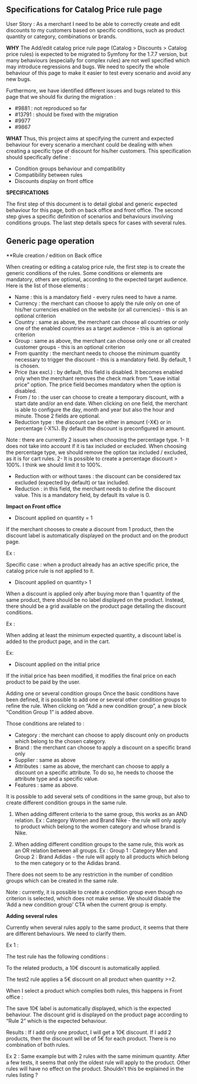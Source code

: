 ## Specifications for Catalog Price rule page

User Story : As a merchant I need to be able to correctly create and edit discounts to my customers based on specific conditions, such as product quantity or category, combinations or brands.

**WHY** 
The Add/edit catalog price rule page \(Catalog &gt; Discounts &gt; Catalog price rules\) is expected to be migrated to Symfony for the 1.7.7 version, but many behaviours \(especially for complex rules\) are not well specified which may introduce regressions and bugs. We need to specify the whole behaviour of this page to make it easier to test every scenario and avoid any new bugs.

Furthermore, we have identified different issues and bugs related to this page that we should fix during the migration :

- #9881 : not reproduced so far
- #13791 : should be fixed with the migration
- #9977
- #9867

**WHAT** 
Thus, this project aims at specifying the current and expected behaviour for every scenario a merchant could be dealing with when creating a specific type of discount for his/her customers. This specification should specifically define : 
- Condition groups behaviour and compatibility 
- Compatibility between rules 
- Discounts display on front office

**SPECIFICATIONS**

The first step of this document is to detail global and generic expected behaviour for this page, both on back office and front office. The second step gives a specific definition of scenarios and behaviours involving conditions groups. The last step details specs for cases with several rules.

## Generic page operation

**Rule creation / edition on Back office

When creating or editing a catalog price rule, the first step is to create the generic conditions of the rules. Some conditions or elements are mandatory, others are optional, according to the expected target audience. Here is the list of those elements :

- Name : this is a mandatory field - every rules need to have a name. 
- Currency : the merchant can choose to apply the rule only on one of his/her currencies enabled on the website \(or all currencies\) - this is an optional criterion 
- Country : same as above, the merchant can choose all countries or only one of the enabled countries as a target audience - this is an optional criterion 
- Group : same as above, the merchant can choose only one or all created customer groups - this is an optional criterion 
- From quantity : the merchant needs to choose the minimum quantity necessary to trigger the discount - this is a mandatory field. By default, 1 is chosen. 
- Price \(tax excl.\) : by default, this field is disabled. It becomes enabled only when the merchant removes the check mark from “Leave initial price” option. The price field becomes mandatory when the option is disabled. 
- From / to : the user can choose to create a temporary discount, with a start date and/or an end date. When clicking on one field, the merchant is able to configure the day, month and year but also the hour and minute. Those 2 fields are optional. 
- Reduction type : the discount can be either in amount \(-X€\) or in percentage \(-X%\). By default the discount is preconfigured in amount.

Note : there are currently 2 issues when choosing the percentage type. 
1- It does not take into account if it is tax included or excluded. When choosing the percentage type, we should remove the option tax included / excluded, as it is for cart rules. 
2- It is possible to create a percentage discount &gt; 100%. I think we should limit it to 100%.

- Reduction with or without taxes : the discount can be considered tax excluded \(expected by default\) or tax included. 
- Reduction : in this field, the merchant needs to define the discount value. This is a mandatory field, by default its value is 0.

**Impact on Front office**

- Discount applied on quantity = 1

If the merchant chooses to create a discount from 1 product, then the discount label is automatically displayed on the product and on the product page.

Ex :

Specific case : when a product already has an active specific price, the catalog price rule is not applied to it.

- Discount applied on quantity> 1

When a discount is applied only after buying more than 1 quantity of the same product, there should be no label displayed on the product. Instead, there should be a grid available on the product page detailing the discount conditions.

Ex :

When adding at least the minimum expected quantity, a discount label is added to the product page, and in the cart.

Ex:

- Discount applied on the initial price

If the initial price has been modified, it modifies the final price on each product to be paid by the user.

Adding one or several condition groups Once the basic conditions have been defined, it is possible to add one or several other condition groups to refine the rule. When clicking on “Add a new condition group”, a new block “Condition Group 1” is added above.

Those conditions are related to : 
- Category : the merchant can choose to apply discount only on products which belong to the chosen category. 
- Brand : the merchant can choose to apply a discount on a specific brand only 
- Supplier : same as above 
- Attributes : same as above, the merchant can choose to apply a discount on a specific attribute. To do so, he needs to choose the attribute type and a specific value. 
- Features : same as above.

It is possible to add several sets of conditions in the same group, but also to create different condition groups in the same rule.

1) When adding different criteria to the same group, this works as an AND relation. 
Ex : Category Women and Brand Nike - the rule will only apply to product which belong to the women category and whose brand is Nike.

2) When adding different condition groups to the same rule, this work as an OR relation between all groups. 
Ex : Group 1 : Category Men and Group 2 : Brand Adidas - the rule will apply to all products which belong to the men category or to the Adidas brand.

There does not seem to be any restriction in the number of condition groups which can be created in the same rule.

Note : currently, it is possible to create a condition group even though no criterion is selected, which does not make sense. We should disable the ‘Add a new condition group’ CTA when the current group is empty.

**Adding several rules**

Currently when several rules apply to the same product, it seems that there are different behaviours. We need to clarify them.

Ex 1 :

The test rule has the following conditions :

To the related products, a 10€ discount is automatically applied.

The test2 rule applies a 5€ discount on all product when quantity &gt;=2.

When I select a product which complies both rules, this happens in Front office :

The save 10€ label is automatically displayed, which is the expected behaviour. The discount grid is displayed on the product page according to “Rule 2” which is the expected behaviour.

Results : If I add only one product, I will get a 10€ discount. If I add 2 products, then the discount will be of 5€ for each product. There is no combination of both rules.

Ex 2 : Same example but with 2 rules with the same minimum quantity. After a few tests, it seems that only the oldest rule will apply to the product. Other rules will have no effect on the product. Shouldn’t this be explained in the rules listing ?

